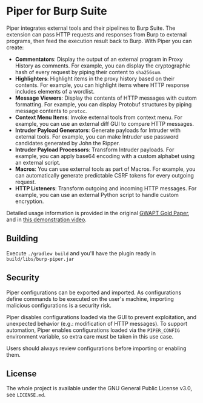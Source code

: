 Piper for Burp Suite
====================

Piper integrates external tools and their pipelines to Burp Suite. The 
extension can pass HTTP requests and responses from Burp to external programs, 
then feed the execution result back to Burp. With Piper you can create:

* **Commentators**: Display the output of an external program in Proxy History 
as comments. For example, you can display the cryptographic hash of every 
request by piping their content to `sha256sum`.
* **Highlighters**: Highlight items in the proxy history based on their 
contents. For example, you can highlight items where HTTP response includes 
elements of a wordlist. 
* **Message Viewers**: Display the contents of HTTP messages with custom 
formatting. For example, you can display Protobuf structures by piping message 
contents to `protoc`.
* **Context Menu Items**: Invoke external tools from context menu. For example, 
you can use an external diff GUI to compare HTTP messages. 
* **Intruder Payload Generators**: Generate payloads for Intruder with external 
tools. For example, you can make Intruder use password candidates generated by 
John the Ripper.
* **Intruder Payload Processors**: Transform Intruder payloads. For example, you 
can apply base64 encoding with a custom alphabet using an external script. 
* **Macros**: You can use external tools as part of Macros. For example, you 
can automatically generate predictable CSRF tokens for every outgoing request.
* **HTTP Listeners**: Transform outgoing and incoming HTTP messages. For 
example, you can use an external Python script to handle custom encryption.

Detailed usage information is provided in the original [GWAPT Gold 
Paper](https://www.sans.org/white-papers/39440/), and in [this demonstration 
video](https://vimeo.com/401007109).

Building
--------

Execute `./gradlew build` and you'll have the plugin ready in
`build/libs/burp-piper.jar`

Security
--------

Piper configurations can be exported and imported. As configurations define 
commands to be executed on the user's machine, importing malicious 
configurations is a security risk. 

Piper disables configurations loaded via the GUI to prevent exploitation, and 
unexpected behavior (e.g.: modification of HTTP messages). To support 
automation, Piper enables configurations loaded via the `PIPER_CONFIG` 
environment variable, so extra care must be taken in this use case. 

Users should always review configurations before importing or enabling them. 

License
-------

The whole project is available under the GNU General Public License v3.0,
see `LICENSE.md`.
